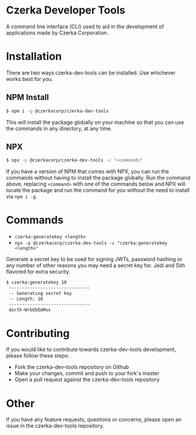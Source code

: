 # Czerka Developer Tools

A command line interface (CLI) used to aid in the development of applications made by Czerka Corporation.

# Installation

There are two ways czerka-dev-tools can be installed. Use whichever works best for you.

## NPM Install

```bash
$ npm i -g @czerkacorp/czerka-dev-tools
```

This will install the package globally on your machine so that you can use the commands in any directory, at any time.

## NPX

```bash
$ npx -p @czerkacorp/czerka-dev-tools -c "<command>"
```

If you have a version of NPM that comes with NPX, you can run the commands without having to install the package globally. Run the command above, replacing `<command>` with one of the commands below and NPX will locate the package and run the command for you without the need to install via `npm i -g`.

# Commands

- `czerka:generatekey <length>`
- `npx -p @czerkacorp/czerka-dev-tools -c "czerka:generatekey <length>"`

Generate a secret key to be used for signing JWTs, password hashing or any number of other reasons you may need a secret key for. Jedi and Sith flavored for extra security.

```bash
$ czerka:generatekey 10
 -------------------------------
 -- Generating secret key
 -- Length: 10
 -------------------------------
 darth-WrbUbEmMvx
```

# Contributing

If you would like to contribute towards czerka-dev-tools development, please follow these steps:

- Fork the czerka-dev-tools repository on Github
- Make your changes, commit and push to your fork's master
- Open a pull request against the czerka-dev-tools repository

# Other

If you have any feature requests, questions or concerns, please open an issue in the czerka-dev-tools repository.
